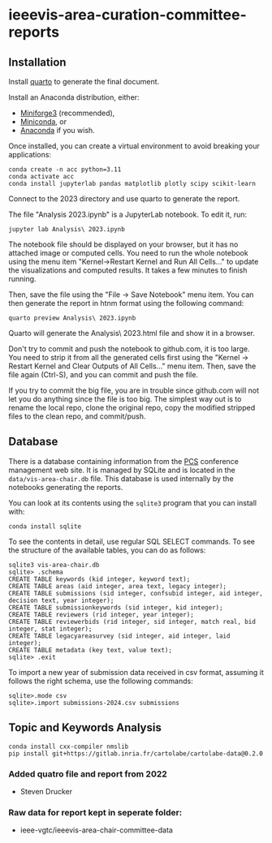 # ieeevis-area-curation-committee-reports

## Installation

Install [quarto](https://quarto.org/docs/get-started/) to generate the final document.


Install an Anaconda distribution, either:
- [Miniforge3](https://conda-forge.org/miniforge/) (recommended),
- [Miniconda](https://docs.anaconda.com/free/miniconda/index.html), or
- [Anaconda](https://docs.anaconda.com/free/anaconda/install/) if you wish.

Once installed, you can create a virtual environment to avoid breaking your applications:


``` shell
conda create -n acc python=3.11
conda activate acc
conda install jupyterlab pandas matplotlib plotly scipy scikit-learn
```

Connect to the 2023 directory and use quarto to generate the report.

The file "Analysis 2023.ipynb" is a JupyterLab notebook. To edit it, run:
 
``` shell
jupyter lab Analysis\ 2023.ipynb
```

The notebook file should be displayed on your browser, but it has no attached image or computed cells. You need to run the whole notebook using the menu item "Kernel->Restart Kernel and Run All Cells..." to update the visualizations and computed results. It takes a few minutes to finish running.

Then, save the file using the "File -> Save Notebook" menu item. You can then generate the report in htnm format using the following command:


``` shell
quarto preview Analysis\ 2023.ipynb 
```

Quarto will generate the Analysis\ 2023.html file and show it in a browser.

Don't try to commit and push the notebook to github.com, it is too large. You need to strip it from all the generated cells first using the "Kernel -> Restart Kernel and Clear Outputs of All Cells..." menu item. Then, save the file again (Ctrl-S), and you can commit and push the file.

If you try to commit the big file, you are in trouble since github.com will not let you do anything since the file is too big. The simplest way out is to rename the local repo, clone the original repo, copy the modified stripped files to the clean repo, and commit/push.

## Database

There is a database containing information from the [PCS](https://new.precisionconference.com/) conference management web site. It is managed by SQLite and is located in the `data/vis-area-chair.db` file. This database is used internally by the notebooks generating the reports.

You can look at its contents using the `sqlite3` program that you can install with:

``` shell
conda install sqlite
```

To see the contents in detail, use regular SQL SELECT commands.  To see the structure of the available tables, you can do as follows:

``` shell
sqlite3 vis-area-chair.db
sqlite> .schema
CREATE TABLE keywords (kid integer, keyword text);
CREATE TABLE areas (aid integer, area text, legacy integer);
CREATE TABLE submissions (sid integer, confsubid integer, aid integer, decision text, year integer);
CREATE TABLE submissionkeywords (sid integer, kid integer);
CREATE TABLE reviewers (rid integer, year integer);
CREATE TABLE reviewerbids (rid integer, sid integer, match real, bid integer, stat integer);
CREATE TABLE legacyareasurvey (sid integer, aid integer, laid integer);
CREATE TABLE metadata (key text, value text);
sqlite> .exit
```

To import a new year of submission data received in csv format, assuming it follows the right schema, use the following commands:

``` shell
sqlite>.mode csv
sqlite>.import submissions-2024.csv submissions
```

## Topic and Keywords Analysis

``` shell
conda install cxx-compiler nmslib
pip install git+https://gitlab.inria.fr/cartolabe/cartolabe-data@0.2.0
```

### Added quatro file and report from 2022 
- Steven Drucker


### Raw data for report kept in seperate folder:
- ieee-vgtc/ieeevis-area-chair-committee-data 
